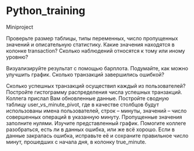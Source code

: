 # Python_training
Miniproject

Проверьте размер таблицы, типы переменных, число пропущенных значений и описательную статистику.
Какие значения находятся в колонке transaction? 
Сколько наблюдений относятся к тому или иному уровню? 

Визуализируйте результат с помощью барплота. Подумайте, как можно улучшить график.
Сколько транзакций завершились ошибкой?

Сколько успешных транзакций осуществил каждый из пользователей?
Постройте гистограмму распределения числа успешных транзакций.
Коллега прислал Вам обновленные данные. Постройте сводную таблицу user_vs_minute_pivot, где в качестве столбцов будут использованы имена пользователей, строк – минуты, значений – число совершенных операций в указанную минуту. 
Пропущенные значения заполните нулями.
Изучите представленный график. Помогите коллеге разобраться,  есть ли в данных ошибка, или же всё хорошо.
Если в данные закралась ошибка, исправьте её и сохраните правильное число минут, прошедших с начала дня, в колонку true_minute.
